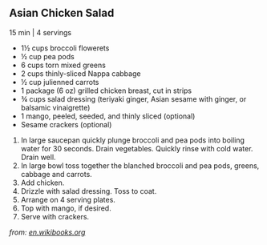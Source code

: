 <div id="5cd69d875ed46a42e5cb8cefbcea9643402edd35"></div>

## Asian Chicken Salad

15 min | 4 servings

* 1½ cups broccoli flowerets
* ½ cup pea pods
* 6 cups torn mixed greens
* 2 cups thinly\-sliced Nappa cabbage
* ½ cup julienned carrots
* 1 package \(6 oz\) grilled chicken breast, cut in strips
* ¾ cups salad dressing \(teriyaki ginger, Asian sesame with ginger, or balsamic vinaigrette\)
* 1 mango, peeled, seeded, and thinly sliced \(optional\)
* Sesame crackers \(optional\)

<!-- -->
1. In large saucepan quickly plunge broccoli and pea pods into boiling water for 30 seconds\. Drain vegetables\. Quickly rinse with cold water\. Drain well\.
2. In large bowl toss together the blanched broccoli and pea pods, greens, cabbage and carrots\.
3. Add chicken\.
4. Drizzle with salad dressing\. Toss to coat\.
5. Arrange on 4 serving plates\.
6. Top with mango, if desired\.
7. Serve with crackers\.


_from:_ [_en\.wikibooks\.org_](https://en\.wikibooks\.org/wiki/Cookbook:Asian\_Chicken\_Salad)

